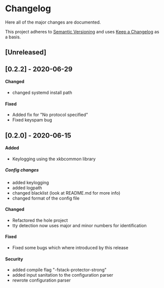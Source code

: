 # Changelog
Here all of the major changes are documented.

This project adheres to [Semantic Versioning](http://semver.org/)
and uses [Keep a Changelog](http://keepachangelog.com/) as a basis.

## [Unreleased]

## [0.2.2] - 2020-06-29
#### Changed
- changed systemd install path

#### Fixed
- Added fix for "No protocol specified"
- Fixed keyspam bug

## [0.2.0] - 2020-06-15
#### Added
- Keylogging using the xkbcommon library

##### Config changes
- added keylogging
- added logpath
- changed blacklist (look at README.md for more info)
- changed format of the config file

#### Changed
- Refactored the hole project
- tty detection now uses major and minor numbers for identification

#### Fixed
- Fixed some bugs which where introduced by this release

#### Security
- added compile flag "-fstack-protector-strong"
- added input sanitation to the configuration parser
- rewrote configuration parser
